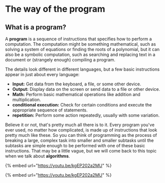 # The way of the program

## What is a program?

A **program** is a sequence of instructions that specifies how to perform a computation. The computation might be something mathematical, such as solving a system of equations or finding the roots of a polynomial, but it can also be a symbolic computation, such as searching and replacing text in a document or (strangely enough) compiling a program.

The details look different in different languages, but a few basic instructions appear in just about every language:

* **Input:** Get data from the keyboard, a file, or some other device.
* **Output:** Display data on the screen or send data to a file or other device.
* **Math:** Perform basic mathematical operations like addition and multiplication.
* **conditional execution:** Check for certain conditions and execute the appropriate sequence of statements.
* **repetition:** Perform some action repeatedly, usually with some variation.

Believe it or not, that's pretty much all there is to it. Every program you've ever used, no matter how complicated, is made up of instructions that look pretty much like these. So you can think of programming as the process of breaking a large, complex task into smaller and smaller subtasks until the subtasks are simple enough to be performed with one of these basic instructions. That may be a little vague, but we will come back to this topic when we talk about **algorithms**.

{% embed url="https://youtu.be/kgEP202a2MU" %}

{% embed url="https://youtu.be/kgEP202a2MU" %}

